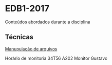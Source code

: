 # EDB1-2017
Conteúdos abordados durante a disciplina


## Técnicas

[Manupulação de arquivos](https://github.com/renatopsc/EDB1-2017/blob/master/Materiais/Arquivos-Texto-CPP.pdf) 

Horário de monitoria
34T56 A202 Monitor Gustavo
